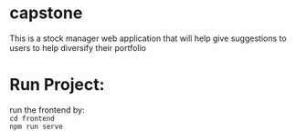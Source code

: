 # capstone

This is a stock manager web application that will help give suggestions to users to help diversify their portfolio

# Run Project:
run the frontend by:<br>
    ```
    cd frontend 
    ```
    <br>
    ```
    npm run serve
    ```
